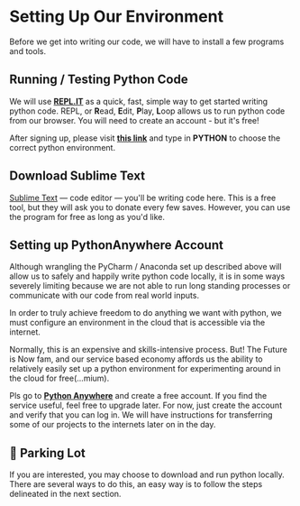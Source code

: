 <!---
{"next":"Intro/installing_py_locally.md","title":"Setting Up Our Environment"}
-->

# Setting Up Our Environment

Before we get into writing our code, we will have to install a few programs and tools. 

## Running / Testing Python Code

We will use **[REPL.IT](https://repl.it/)** as a quick, fast, simple way to get started writing python code. REPL, or **R**ead, **E**dit, **P**lay, **L**oop allows us to run python code from our browser. You will need to create an account - but it's free!

After signing up, please visit **[this link](https://repl.it/languages)** and type in **PYTHON** to choose the correct python environment.

## Download Sublime Text

[Sublime Text](http://www.sublimetext.com/3) &mdash; code editor &mdash; you'll be writing code here. This is a free tool, but they will ask you to donate every few saves. However, you can use the program for free as long as you'd like.

## Setting up PythonAnywhere Account

Although wrangling the PyCharm / Anaconda set up described above will allow us to safely and happily write python code locally, it is in some ways severely limiting because we are not able to run long standing processes or communicate with our code from real world inputs.

In order to truly achieve freedom to do anything we want with python, we must configure an environment in the cloud that is accessible via the internet.

Normally, this is an expensive and skills-intensive process. But! The Future is Now fam, and our service based economy affords us the ability to relatively easily set up a python environment for experimenting around in the cloud for free(...mium).

Pls go to **[Python Anywhere](https://www.pythonanywhere.com/)** and create a free account. If you find the service useful, feel free to upgrade later. For now, just create the account and verify that you can log in. We will have instructions for transferring some of our projects to the internets later on in the day.

## 🚗 Parking Lot

If you are interested, you may choose to download and run python locally. There are several ways to do this, an easy way is to follow the steps delineated in the next section.
